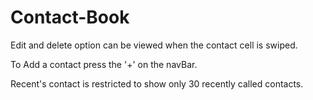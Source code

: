 # Contact-Book
Edit and delete option can be viewed when the contact cell is swiped.

To Add a contact press the '+' on the navBar.

Recent's contact is restricted to show only 30 recently called contacts.
